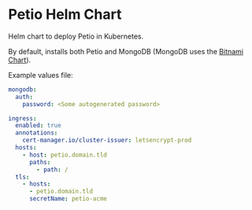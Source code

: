 # Petio Helm Chart

Helm chart to deploy Petio in Kubernetes.

By default, installs both Petio and MongoDB (MongoDB uses the [Bitnami Chart](https://github.com/bitnami/charts/tree/master/bitnami/mongodb)).

Example values file:

```yaml
mongodb:
  auth:
    password: <Some autogenerated password>

ingress:
  enabled: true
  annotations:
    cert-manager.io/cluster-issuer: letsencrypt-prod
  hosts:
    - host: petio.domain.tld
      paths:
        - path: /
  tls:
    - hosts:
      - petio.domain.tld
      secretName: petio-acme
```
